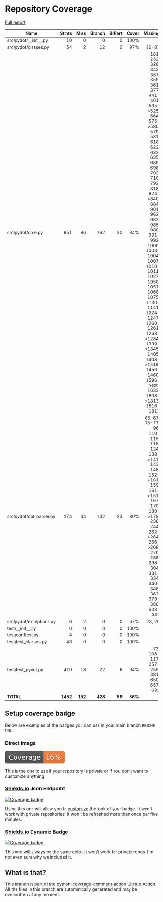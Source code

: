# Repository Coverage

[Full report](https://htmlpreview.github.io/?https://github.com/pydot/pydot/blob/python-coverage-comment-action-data/htmlcov/index.html)

| Name                      |    Stmts |     Miss |   Branch |   BrPart |   Cover |   Missing |
|-------------------------- | -------: | -------: | -------: | -------: | ------: | --------: |
| src/pydot/\_\_init\_\_.py |       10 |        0 |        0 |        0 |    100% |           |
| src/pydot/classes.py      |       54 |        2 |       12 |        0 |     97% |     86-87 |
| src/pydot/core.py         |      651 |       86 |      262 |       30 |     84% |181, 232, 328, 343, 357, 359, 361, 377, 441-461, 535->525, 564, 575->580, 579, 581, 618, 623, 632, 635, 689, 698, 702, 710, 793, 818, 824->840, 884, 901, 962, 982, 985, 988, 991-992, 1000, 1003-1004, 1007, 1010-1011, 1027, 1050, 1057, 1068, 1075, 1130-1141, 1224-1247, 1260-1261, 1268->1284, 1339->1345, 1405, 1408->1416, 1456-1460, 1596->exit, 1633, 1808->1813, 1816-1817 |
| src/pydot/dot\_parser.py  |      274 |       44 |      132 |       23 |     80% |66-67, 76-77, 96, 110-115, 118, 124, 138->141, 143, 148, 152->161, 159, 161->151, 167, 170, 180->179, 236, 244, 262->264, 266->268, 270, 289, 298-304, 331-334, 340-348, 363, 379-380, 533-537 |
| src/pydot/exceptions.py   |        6 |        2 |        0 |        0 |     67% |    23, 26 |
| test/\_\_init\_\_.py      |        0 |        0 |        0 |        0 |    100% |           |
| test/conftest.py          |        4 |        0 |        0 |        0 |    100% |           |
| test/test\_classes.py     |       43 |        0 |        0 |        0 |    100% |           |
| test/test\_pydot.py       |      410 |       18 |       22 |        6 |     94% |73, 108-117, 257-259, 381, 650, 657, 682 |
|                 **TOTAL** | **1452** |  **152** |  **428** |   **59** | **86%** |           |


## Setup coverage badge

Below are examples of the badges you can use in your main branch `README` file.

### Direct image

[![Coverage badge](https://raw.githubusercontent.com/pydot/pydot/python-coverage-comment-action-data/badge.svg)](https://htmlpreview.github.io/?https://github.com/pydot/pydot/blob/python-coverage-comment-action-data/htmlcov/index.html)

This is the one to use if your repository is private or if you don't want to customize anything.

### [Shields.io](https://shields.io) Json Endpoint

[![Coverage badge](https://img.shields.io/endpoint?url=https://raw.githubusercontent.com/pydot/pydot/python-coverage-comment-action-data/endpoint.json)](https://htmlpreview.github.io/?https://github.com/pydot/pydot/blob/python-coverage-comment-action-data/htmlcov/index.html)

Using this one will allow you to [customize](https://shields.io/endpoint) the look of your badge.
It won't work with private repositories. It won't be refreshed more than once per five minutes.

### [Shields.io](https://shields.io) Dynamic Badge

[![Coverage badge](https://img.shields.io/badge/dynamic/json?color=brightgreen&label=coverage&query=%24.message&url=https%3A%2F%2Fraw.githubusercontent.com%2Fpydot%2Fpydot%2Fpython-coverage-comment-action-data%2Fendpoint.json)](https://htmlpreview.github.io/?https://github.com/pydot/pydot/blob/python-coverage-comment-action-data/htmlcov/index.html)

This one will always be the same color. It won't work for private repos. I'm not even sure why we included it.

## What is that?

This branch is part of the
[python-coverage-comment-action](https://github.com/marketplace/actions/python-coverage-comment)
GitHub Action. All the files in this branch are automatically generated and may be
overwritten at any moment.